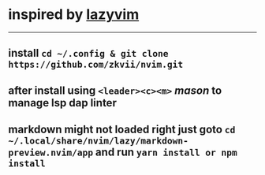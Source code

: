 # inspired by [lazyvim](https://github.com/folke/lazy.nvim)
---

## **install** `cd ~/.config & git clone https://github.com/zkvii/nvim.git`

## after install using `<leader><c><m>` *mason* to manage lsp dap linter

## markdown might not loaded right just goto `cd ~/.local/share/nvim/lazy/markdown-preview.nvim/app` and run `yarn install or npm install`
